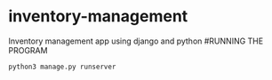 # inventory-management
Inventory management app using django and python
#RUNNING THE PROGRAM
```
python3 manage.py runserver

```
